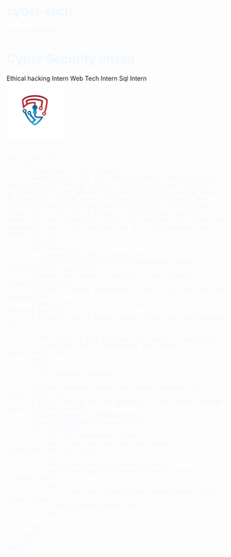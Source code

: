 # cyber-tech
cyber 
cyber.html
<!DOCTYPE html>
<html lang="en">
<head>
    <meta charset="UTF-8">
    <meta name="viewport" content="width=device-width, initial-scale=1.0">
    <title>cyber security intern</title>
    <link rel="stylesheet" href="cyber.css">
</head>
<body style="color: aliceblue;">
    <div class="head">
        <div>
            <h1><class="head-one">Cyber Security Intern</h1>
        </div>
        <div class="head-two">
            <a class="gap">Ethical hacking Intern</a>
            <a class="gap">Web Tech Intern</a>
            <a class="gap">Sql Intern</a>
            <div class="go"><img src="logo.jpg" alt="logo" width="130px" height="130px"></div>
        </div>
    </div><br>



    <div class="exp">
        <div>
            <h2>Welcome to Cyber Tech</h2>
            <p>Welcome to Cyber Tech. We help students and beginners gain real-world skills through practical internship programs. Our goal is to bridge<br> the gap between classroom learning and industry needs. At Cyber Tech, we offer hands-on training in Cyber Security, Web technology, and<br> Sql These internships help you understand how things work in real jobs by giving you project-based experience. Whether you want to protect<br> data, build websites, our programs are designed to make you job-ready with the skills that companies are looking for.</p>
            <div-pro>
            <div class="pro">
                <p>Why Choose Inlighn Tech? <br>
            🔹 Verified Experience Letter -QR code-enabled, easily verifiable on our website!<br>
            🔹 Enhance Your Resume & Credibility  - Gain industry-recognized experience.<br>
            🔹 Flexible & Remote Internships  - Learn at your own pace from anywhere.<br>
            🔹 Hands-on Real-World Projects  - Build practical skills employers seek.<br>
            🔹 Exclusive Perks & Career Growth  - Unlock new opportunities!<br>

            ✅ 100% Virtual & Work-from-Home - No travel, no hassle!<br>
            ✅ Expert Mentorship - Get guidance from industry professionals.</p>
            </div>
            <div>
                Our Mission & Vision<br>

            🎯 Mission: Empower interns with industry-relevant skills for career success.<br>
            🌟 Vision: Shaping the next generation of tech leaders through immersive learning.<br><br>
            📞 Call/WhatsApp: +91 9368842663<br>
            📧 Email: info@cybertech.com <br><br>
            <div class="pro1">
                <label for="name">Name:</label>
                <input type="text" id="name" name="name" placeholder="Enter your name">
                <br>
                <label for="number">Ph.Number:</label>
                <input type="numbers" id="number" placeholder="Enter your Ph.Number"><br>
                <div>
                    <a href="https://www.youtube.com/watch?v=WjC_6ijcupM" target="_blank"></a>
                    <button>LOGIN</button></div>
                <br>
                
            </div>
        </div>
        <div>
    </div>   
</body>
</html>

